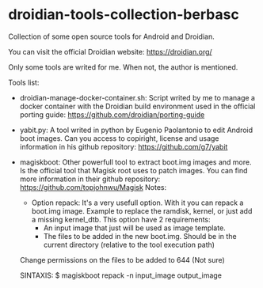# droidian-tools-collection-berbasc
Collection of some open source tools for Android and Droidian.

You can visit the official Droidian website:
https://droidian.org/

Only some tools are writed for me. When not, the author is mentioned.

Tools list:
 - droidian-manage-docker-container.sh:
   Script writed by me to manage a docker container with the Droidian build environment used in the official porting guide:
   https://github.com/droidian/porting-guide


 - yabit.py:
   A tool writed in python by Eugenio Paolantonio to edit Android boot images.
   Can you access to copiright, license and usage information in his github repository:
   https://github.com/g7/yabit


 - magiskboot:
   Other powerfull tool to extract boot.img images and more.
   Is the official tool that Magisk root uses to patch images.
   You can find more information in their github repository:
   https://github.com/topjohnwu/Magisk
   Notes:
   - Option repack:
     It's a very usefull option. With it you can repack a boot.img image. Example to replace the ramdisk, kernel, or just add a missing kernel_dtb.
     This option have 2 requirements:
     - An input image that just will be used as image template.
     - The files to be added in the new boot.img. Should be in the current directory (relative to the tool execution path)
  
   Change permissions on the files to be added to 644 (Not sure) 

     SINTAXIS:
     $ magiskboot repack -n input_image output_image
